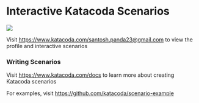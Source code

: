 # Interactive Katacoda Scenarios

[![](http://shields.katacoda.com/katacoda/santosh.panda23@gmail.com/count.svg)](https://www.katacoda.com/santosh.panda23@gmail.com "Get your profile on Katacoda.com")

Visit https://www.katacoda.com/santosh.panda23@gmail.com to view the profile and interactive scenarios

### Writing Scenarios
Visit https://www.katacoda.com/docs to learn more about creating Katacoda scenarios

For examples, visit https://github.com/katacoda/scenario-example
